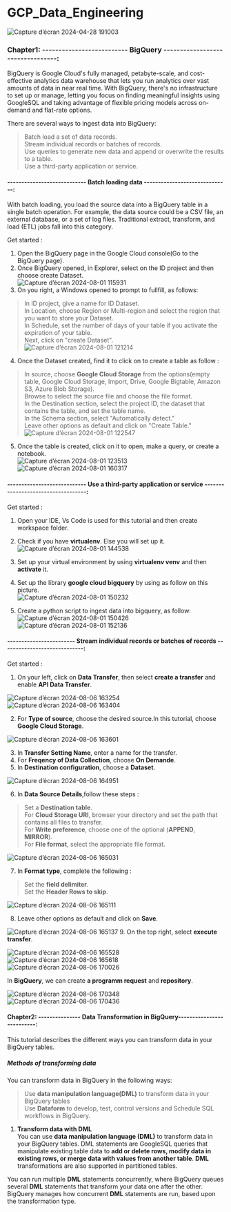 # GCP_Data_Engineering

![Capture d’écran 2024-04-28 191003](https://github.com/GDIATTA/GCP_Data_Engineering/assets/147615966/fb840ecf-7eb7-4f31-8f9a-c4b961166fb8)

### Chapter1: -------------------------- BigQuery  ---------------------------------:
BigQuery is Google Cloud's fully managed, petabyte-scale, and cost-effective analytics data warehouse that lets you run analytics over vast amounts of data in near real time. With BigQuery, there's no infrastructure to set up or manage, letting you focus on finding meaningful insights using GoogleSQL and taking advantage of flexible pricing models across on-demand and flat-rate options.<br>

There are several ways to ingest data into BigQuery:<br>
> Batch load a set of data records.<br>
> Stream individual records or batches of records.<br>
> Use queries to generate new data and append or overwrite the results to a table.<br>
> Use a third-party application or service.<br>

#### ---------------------------- Batch loading data ------------------------------:
With batch loading, you load the source data into a BigQuery table in a single batch operation. For example, the data source could be a CSV file, an external database, or a set of log files. Traditional extract, transform, and load (ETL) jobs fall into this category.<br>

Get started : <br>
1. Open the BigQuery page in the Google Cloud console(Go to the BigQuery page).<br>
2. Once BigQuery opened, in Explorer, select on the ID project and then choose create Dataset.<br>
![Capture d’écran 2024-08-01 115931](https://github.com/user-attachments/assets/815bf06c-b539-46f0-9a8d-adafa167a847)
3. On you right, a Windows opened to prompt to fullfill, as follows:<br>
> In ID project, give a name for ID Dataset.<br>
> In Location, choose Region or Multi-region and select the region that you want to store your Dataset.<br>
> In Schedule, set the number of days of your table if you activate the expiration of your table.<br>
> Next, click on "create Dataset".<br>
![Capture d’écran 2024-08-01 121214](https://github.com/user-attachments/assets/debab317-d8b6-48ec-9c84-4ae977d66a21)

4. Once the Dataset created, find it to click on to create a table as follow :<br>
> In source, choose **Google Cloud Storage** from the options(empty table, Google Cloud Storage, Import, Drive, Google Bigtable, Amazon S3, Azure Blob Storage).<br>
> Browse to select the source file and choose the file format.<br>
> In the Destination section, select the project ID, the dataset that contains the table, and set the table name.<br>
> In the Schema section, select "Automatically detect."<br>
> Leave other options as default and click on "Create Table."<br>
![Capture d’écran 2024-08-01 122547](https://github.com/user-attachments/assets/15a5a6b6-ee23-4e2f-9656-3d24431d8b37)

5. Once the table is created, click on it to open, make a query, or create a notebook.<br>
![Capture d’écran 2024-08-01 123513](https://github.com/user-attachments/assets/688b5642-68d4-4ce8-9750-27736fb93f8a)
![Capture d’écran 2024-08-01 160317](https://github.com/user-attachments/assets/b095d264-7f72-4f0b-9c38-bccf26edb346)

#### ---------------------------- Use a third-party application or service -----------------------------------:
Get started :

1. Open your IDE, Vs Code is used for this tutorial and then create workspace folder.<br>
2. Check if you have **virtualenv**. Else you will set up it. <br>
  ![Capture d’écran 2024-08-01 144538](https://github.com/user-attachments/assets/58433284-09f2-431e-930c-6816aa2bce87)

3. Set up your virtual environment by using **virtualenv venv** and then **activate** it. <br>
4. Set up the library **google cloud bigquery** by using as follow on this picture. <br>
    ![Capture d’écran 2024-08-01 150232](https://github.com/user-attachments/assets/5ef90633-9da4-4832-b992-d9034050b542)
5. Create a python script to ingest data into bigquery, as follow: <br>
   ![Capture d’écran 2024-08-01 150426](https://github.com/user-attachments/assets/ab3f8160-b5ca-4465-9d52-4131641aa9b5)
   ![Capture d’écran 2024-08-01 152136](https://github.com/user-attachments/assets/174e9b99-28de-4129-a75e-24578a9c101c)


#### ------------------------ Stream individual records or batches of records -----------------------------:

Get started : <br>

1. On your left, click on **Data Transfer**, then select **create a transfer** and enable **API Data Transfer**.<br>

  ![Capture d’écran 2024-08-06 163254](https://github.com/user-attachments/assets/651a3a05-9c05-497c-ae8e-7c28a21d9bf3)
  ![Capture d’écran 2024-08-06 163404](https://github.com/user-attachments/assets/e3f6f8f3-60d4-4e30-8778-5967846aef3d)

2. For **Type of source**, choose the desired source.In this tutorial, choose **Google Cloud Storage**.<br>

  ![Capture d’écran 2024-08-06 163601](https://github.com/user-attachments/assets/ab0c2709-eb3a-4dbd-879e-f3dc0425efae)
  
3. In **Transfer Setting Name**, enter a name for the transfer.<br>
4. For **Freqency of Data Collection**, choose **On Demande**.<br>
5. In **Destination configuration**, choose a **Dataset**.<br>

  ![Capture d’écran 2024-08-06 164951](https://github.com/user-attachments/assets/e6576c47-798d-4b20-9947-6083caecae8c)
  
6. In **Data Source Details**,follow these steps :<br>
>  Set a **Destination table**.<br>
>  For **Cloud Storage URI**, browser your directory and set the path that contains all files to transfer.<br>
>  For **Write preference**, choose one of the optional (**APPEND**, **MIRROR**).<br>
>  For **File format**, select the appropriate file format.<br>

![Capture d’écran 2024-08-06 165031](https://github.com/user-attachments/assets/31362844-e615-4838-b421-ddb9c7b66759)

7. In **Format type**, complete the following :<br>
> Set the **field delimiter**.<br>
> Set the **Header Rows to skip**.<br>

![Capture d’écran 2024-08-06 165111](https://github.com/user-attachments/assets/151472bf-76ee-47c2-9fce-ec294ecbd205)

8. Leave other options as default and click on **Save**.<br>

![Capture d’écran 2024-08-06 165137](https://github.com/user-attachments/assets/f4f14f89-a247-4b76-98d7-349cd8f92003)
9. On the top right, select **execute transfer**.<br>

![Capture d’écran 2024-08-06 165528](https://github.com/user-attachments/assets/ce7ef00f-2b89-43cd-8632-64f7a4430526)
![Capture d’écran 2024-08-06 165618](https://github.com/user-attachments/assets/cb34e84b-33dc-4e15-900b-9b790956183f)
![Capture d’écran 2024-08-06 170026](https://github.com/user-attachments/assets/a0632774-236c-4bd1-b697-035672e33f3f)

In **BigQuery**, we can create **a programm request** and **repository**.<br>

![Capture d’écran 2024-08-06 170348](https://github.com/user-attachments/assets/f54d0e23-581e-4e95-b111-fdf972cfd945)
![Capture d’écran 2024-08-06 170436](https://github.com/user-attachments/assets/b0e678ee-3515-4b07-a5f0-d3eb3f1cc0be)

#### Chapter2: --------------- Data Transformation in BigQuery--------------------------:

This tutorial describes the different ways you can transform data in your BigQuery tables.<br>


##### Methods of transforming data <br>

You can transform data in BigQuery in the following ways:<br>
> Use **data manipulation language(DML)** to transform data in your BigQuery tables<br>
> Use **Dataform** to develop, test, control versions and Schedule SQL workflows in BigQuery.<br>

1. **Transform data with DML**<br>
You can use **data manipulation language (DML)** to transform data in your BigQuery tables. DML statements are GoogleSQL queries that manipulate existing table data to **add or delete rows, modify data in existing rows, or merge data with values from another table**. **DML** transformations are also supported in partitioned tables.<br>

You can run multiple **DML** statements concurrently, where BigQuery queues several **DML** statements that transform your data one after the other. BigQuery manages how concurrent **DML** statements are run, based upon the transformation type.<br>






